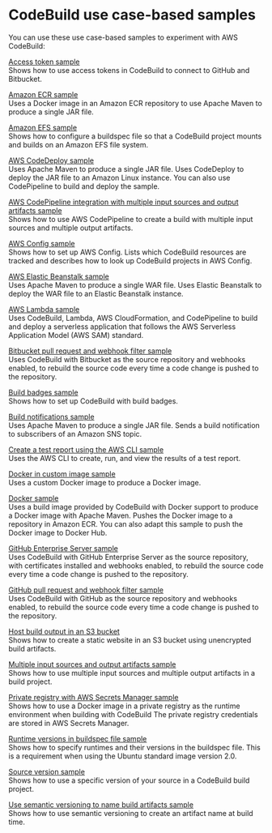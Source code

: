 # CodeBuild use case\-based samples<a name="use-case-based-samples"></a>

You can use these use case\-based samples to experiment with AWS CodeBuild:

[ Access token sample ](sample-access-tokens.md)  
Shows how to use access tokens in CodeBuild to connect to GitHub and Bitbucket\.

[Amazon ECR sample](sample-ecr.md)  
Uses a Docker image in an Amazon ECR repository to use Apache Maven to produce a single JAR file\.

[Amazon EFS sample](sample-efs.md)  
Shows how to configure a buildspec file so that a CodeBuild project mounts and builds on an Amazon EFS file system\.

[AWS CodeDeploy sample](sample-codedeploy.md)  
Uses Apache Maven to produce a single JAR file\. Uses CodeDeploy to deploy the JAR file to an Amazon Linux instance\. You can also use CodePipeline to build and deploy the sample\.

[ AWS CodePipeline integration with multiple input sources and output artifacts sample ](sample-pipeline-multi-input-output.md)  
Shows how to use AWS CodePipeline to create a build with multiple input sources and multiple output artifacts\.

[AWS Config sample](how-to-integrate-config.md)  
Shows how to set up AWS Config\. Lists which CodeBuild resources are tracked and describes how to look up CodeBuild projects in AWS Config\.

[AWS Elastic Beanstalk sample](sample-elastic-beanstalk.md)  
Uses Apache Maven to produce a single WAR file\. Uses Elastic Beanstalk to deploy the WAR file to an Elastic Beanstalk instance\.

[AWS Lambda sample](sample-lambda.md)  
Uses CodeBuild, Lambda, AWS CloudFormation, and CodePipeline to build and deploy a serverless application that follows the AWS Serverless Application Model \(AWS SAM\) standard\.

[Bitbucket pull request and webhook filter sample](sample-bitbucket-pull-request.md)  
Uses CodeBuild with Bitbucket as the source repository and webhooks enabled, to rebuild the source code every time a code change is pushed to the repository\.

[Build badges sample](sample-build-badges.md)  
Shows how to set up CodeBuild with build badges\.

[Build notifications sample](sample-build-notifications.md)  
Uses Apache Maven to produce a single JAR file\. Sends a build notification to subscribers of an Amazon SNS topic\.

[Create a test report using the AWS CLI sample](sample-test-report-cli.md)  
Uses the AWS CLI to create, run, and view the results of a test report\.

[Docker in custom image sample](sample-docker-custom-image.md)  
Uses a custom Docker image to produce a Docker image\.

[Docker sample](sample-docker.md)  
Uses a build image provided by CodeBuild with Docker support to produce a Docker image with Apache Maven\. Pushes the Docker image to a repository in Amazon ECR\. You can also adapt this sample to push the Docker image to Docker Hub\.

[GitHub Enterprise Server sample](sample-github-enterprise.md)  
Uses CodeBuild with GitHub Enterprise Server as the source repository, with certificates installed and webhooks enabled, to rebuild the source code every time a code change is pushed to the repository\.

[GitHub pull request and webhook filter sample](sample-github-pull-request.md)  
Uses CodeBuild with GitHub as the source repository and webhooks enabled, to rebuild the source code every time a code change is pushed to the repository\.

[ Host build output in an S3 bucket ](sample-disable-artifact-encryption.md)  
Shows how to create a static website in an S3 bucket using unencrypted build artifacts\.

[ Multiple input sources and output artifacts sample ](sample-multi-in-out.md)  
Shows how to use multiple input sources and multiple output artifacts in a build project\.

[Private registry with AWS Secrets Manager sample](sample-private-registry.md)  
Shows how to use a Docker image in a private registry as the runtime environment when building with CodeBuild The private registry credentials are stored in AWS Secrets Manager\.

[ Runtime versions in buildspec file sample ](sample-runtime-versions.md)  
Shows how to specify runtimes and their versions in the buildspec file\. This is a requirement when using the Ubuntu standard image version 2\.0\.

[Source version sample](sample-source-version.md)  
Shows how to use a specific version of your source in a CodeBuild build project\.

[Use semantic versioning to name build artifacts sample](sample-buildspec-artifact-naming.md)  
Shows how to use semantic versioning to create an artifact name at build time\.